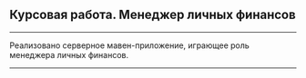 ## Курсовая работа. Менеджер личных финансов
___

Реализовано серверное мавен-приложение, играющее роль менеджера личных финансов.
***